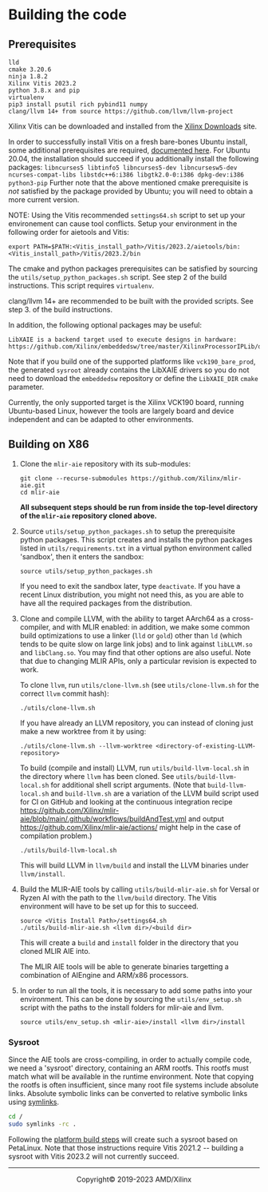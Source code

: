 # Building the code

## Prerequisites

```
lld
cmake 3.20.6
ninja 1.8.2
Xilinx Vitis 2023.2
python 3.8.x and pip
virtualenv
pip3 install psutil rich pybind11 numpy
clang/llvm 14+ from source https://github.com/llvm/llvm-project
```

Xilinx Vitis can be downloaded and installed from the [Xilinx Downloads](https://www.xilinx.com/support/download/index.html/content/xilinx/en/downloadNav/vitis.html) site.

In order to successfully install Vitis on a fresh bare-bones Ubuntu install, some additional prerequisites are required, [documented here](https://support.xilinx.com/s/article/63794?language=en_US). For Ubuntu 20.04, the installation should succeed if you additionally install the following packages: `libncurses5 libtinfo5 libncurses5-dev libncursesw5-dev ncurses-compat-libs libstdc++6:i386 libgtk2.0-0:i386 dpkg-dev:i386 python3-pip` Further note that the above mentioned cmake prerequisite is _not_ satisfied by the package provided by Ubuntu; you will need to obtain a more current version.

NOTE: Using the Vitis recommended `settings64.sh` script to set up your environement can cause tool conflicts. Setup your environment in the following order for aietools and Vitis:
 
```
export PATH=$PATH:<Vitis_install_path>/Vitis/2023.2/aietools/bin:<Vitis_install_path>/Vitis/2023.2/bin
```

The cmake and python packages prerequisites can be satisfied by sourcing the `utils/setup_python_packages.sh` script. See step 2 of the build instructions. 
This script requires `virtualenv`.

clang/llvm 14+ are recommended to be built with the provided scripts. See step 3. of the build instructions. 

In addition, the following optional packages may be useful:
```
LibXAIE is a backend target used to execute designs in hardware: https://github.com/Xilinx/embeddedsw/tree/master/XilinxProcessorIPLib/drivers/aiengine
```
Note that if you build one of the supported platforms like `vck190_bare_prod`, the generated `sysroot`
already contains the LibXAIE drivers so you do not need to download the `embeddedsw` repository or
define the `LibXAIE_DIR` `cmake` parameter.

Currently, the only supported target is the Xilinx VCK190 board, running Ubuntu-based Linux, however
the tools are largely board and device independent and can be adapted to other environments.


## Building on X86

1. Clone the `mlir-aie` repository with its sub-modules:
    ```
    git clone --recurse-submodules https://github.com/Xilinx/mlir-aie.git
    cd mlir-aie
    ```

    __All subsequent steps should be run from inside the top-level
    directory of the `mlir-aie` repository cloned above.__

2. Source `utils/setup_python_packages.sh` to setup the prerequisite python
    packages. This script creates and installs the python packages
    listed in `utils/requirements.txt` in a virtual python environment
    called 'sandbox', then it enters the sandbox:
    ```
    source utils/setup_python_packages.sh
    ```

    If you need to exit the sandbox later, type `deactivate`.  If you
    have a recent Linux distribution, you might not need this, as you
    are able to have all the required packages from the distribution.

3. Clone and compile LLVM, with the ability to target AArch64 as a
   cross-compiler, and with MLIR enabled: in addition, we make some
   common build optimizations to use a linker (`lld` or `gold`) other
   than `ld` (which tends to be quite slow on large link jobs) and to
   link against `libLLVM.so` and `libClang.so`. You may find that other
   options are also useful. Note that due to changing MLIR APIs, only
   a particular revision is expected to work.

    To clone `llvm`, run `utils/clone-llvm.sh` (see
    `utils/clone-llvm.sh` for the correct `llvm` commit hash):
    ```
    ./utils/clone-llvm.sh
    ```

    If you have already an LLVM repository, you can instead of cloning
    just make a new worktree from it by using:
    ```
    ./utils/clone-llvm.sh --llvm-worktree <directory-of-existing-LLVM-repository>
    ```

    To build (compile and install) LLVM, run `utils/build-llvm-local.sh` in the directory where `llvm` has
    been cloned. See `utils/build-llvm-local.sh` for additional shell script arguments.
    (Note that `build-llvm-local.sh` and `build-llvm.sh` are a
    variation of the LLVM build script used for CI on GitHub and
    looking at the continuous integration recipe
    https://github.com/Xilinx/mlir-aie/blob/main/.github/workflows/buildAndTest.yml
    and output https://github.com/Xilinx/mlir-aie/actions/ might help
    in the case of compilation problem.)
    ```
    ./utils/build-llvm-local.sh
    ```
    This will build LLVM in `llvm/build` and install the LLVM binaries under `llvm/install`.

4. Build the MLIR-AIE tools by calling `utils/build-mlir-aie.sh` for Versal or Ryzen AI 
    with the path to the `llvm/build` directory. The Vitis environment will have to be 
    set up for this to succeed.

    ```
    source <Vitis Install Path>/settings64.sh
    ./utils/build-mlir-aie.sh <llvm dir>/<build dir>
    ```

    This will create a `build` and `install` folder in the directory that you cloned MLIR AIE into. 

    The MLIR AIE tools will be able to generate binaries targetting a combination of AIEngine and ARM/x86 processors.

5. In order to run all the tools, it is necessary to add some paths into your environment. This can be
done by sourcing the `utils/env_setup.sh` script with the paths to the install folders for mlir-aie
and llvm.
    ```
    source utils/env_setup.sh <mlir-aie>/install <llvm dir>/install
    ```

### Sysroot
Since the AIE tools are cross-compiling, in order to actually compile code, we need a 'sysroot' directory,
containing an ARM rootfs.  This rootfs must match what will be available in the runtime environment.
Note that copying the rootfs is often insufficient, since many root file systems include absolute links.
Absolute symbolic links can be converted to relative symbolic links using [symlinks](https://github.com/brandt/symlinks).

```sh
cd /
sudo symlinks -rc .
```
Following the [platform build steps](Platform.md) will create such a sysroot based on PetaLinux. Note that those instructions require Vitis 2021.2 -- building a sysroot with Vitis 2023.2 will not currently succeed.

-----

<p align="center">Copyright&copy; 2019-2023 AMD/Xilinx</p>
